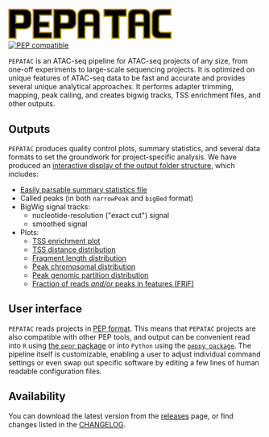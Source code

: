 # <img src="img/pepatac_logo_black.svg" alt="PEPATAC" class="img-fluid" style="max-height:60px; margin-top:10px; margin-bottom:-10px" align="left">  

<br clear="all">

[![PEP compatible](http://pepkit.github.io/img/PEP-compatible-green.svg)](http://pepkit.github.io)

`PEPATAC` is an ATAC-seq pipeline for ATAC-seq projects of any size, from one-off experiments to large-scale sequencing projects. It is optimized on unique features of ATAC-seq data to be fast and accurate and provides several unique analytical approaches. It performs adapter trimming, mapping, peak calling, and creates bigwig tracks, TSS enrichment files, and other outputs. 

## Outputs

`PEPATAC` produces quality control plots, summary statistics, and several data formats to set the groundwork for project-specific analysis. We have produced an [interactive display of the output folder structure](browse_output/), which includes:

- [Easily parsable summary statistics file](files/examples/gold/results_pipeline/gold5/stats.tsv)
- Called peaks (in both `narrowPeak` and `bigBed` format)
- BigWig signal tracks:
    - nucleotide-resolution ("exact cut") signal
    - smoothed signal
- Plots:               
    - [TSS enrichment plot](files/examples/gold/results_pipeline/gold5/QC_hg19/gold5_TssEnrichment.pdf)
    - [TSS distance distribution](files/examples/gold/results_pipeline/gold5/QC_hg19/gold5_peaks_TSS_dist.pdf)
    - [Fragment length distribution](files/examples/gold/results_pipeline/gold5/QC_hg19/gold5_fragLenDistribution.pdf)
    - [Peak chromosomal distribution](files/examples/gold/results_pipeline/gold5/QC_hg19/gold5_peaks_chr_dist.pdf)
    - [Peak genomic partition distribution](files/examples/gold/results_pipeline/gold5/QC_hg19/gold5_peaks_partition_dist.pdf)
    - [Fraction of reads *and/or* peaks in features (FRiF)](files/examples/gold/results_pipeline/gold5/QC_hg19/gold5_frif.pdf)

## User interface

`PEPATAC` reads projects in [PEP format](https://pepkit.github.io/). This means that `PEPATAC` projects are also compatible with other PEP tools, and output can be convenient read into `R` using [the `pepr` package](http://code.databio.org/pepr/) or into `Python` using the [`peppy package`](https://peppy.readthedocs.io/en/latest/). The pipeline itself is customizable, enabling a user to adjust individual command settings or even swap out specific software by editing a few lines of human readable configuration files.

## Availability

You can download the latest version from the [releases](https://github.com/databio/pepatac/releases) page, or find changes listed in the [CHANGELOG](/changelog).
